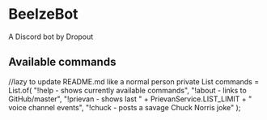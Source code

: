 # BeelzeBot
A Discord bot by Dropout

## Available commands
//lazy to update README.md like a normal person
private List<String> commands = List.of(
            "!help      - shows currently available commands",
            "!about     - links to GitHub/master",
            "!prievan   - shows last " + PrievanService.LIST_LIMIT + " voice channel events",
            "!chuck     - posts a savage Chuck Norris joke"
    );
